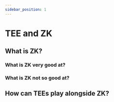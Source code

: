 ```yaml
---
sidebar_position: 1
---
```


# TEE and ZK

## What is ZK?

### What is ZK very good at?

### What is ZK not so good at?

## How can TEEs play alongside ZK?
